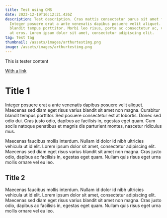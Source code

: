 ```yaml
---
title: Test using CMS
date: 2023-12-19T16:12:21.426Z
description: Test description. Cras mattis consectetur purus sit amet fermentum.
  Integer posuere erat a ante venenatis dapibus posuere velit aliquet. Curabitur
  blandit tempus porttitor. Morbi leo risus, porta ac consectetur ac, vestibulum
  at eros. Lorem ipsum dolor sit amet, consectetur adipiscing elit.
tag: Test tag
thumbnail: /assets/images/arthurtestimg.png
image: /assets/images/arthurtestimg.png
---
```

This is tester content

[With a link](www.google.com)

# Title 1

Integer posuere erat a ante venenatis dapibus posuere velit aliquet. Maecenas sed diam eget risus varius blandit sit amet non magna. Curabitur blandit tempus porttitor. Sed posuere consectetur est at lobortis. Donec sed odio dui. Cras justo odio, dapibus ac facilisis in, egestas eget quam. Cum sociis natoque penatibus et magnis dis parturient montes, nascetur ridiculus mus.

Maecenas faucibus mollis interdum. Nullam id dolor id nibh ultricies vehicula ut id elit. Lorem ipsum dolor sit amet, consectetur adipiscing elit. Maecenas sed diam eget risus varius blandit sit amet non magna. Cras justo odio, dapibus ac facilisis in, egestas eget quam. Nullam quis risus eget urna mollis ornare vel eu leo.

## Title 2

Maecenas faucibus mollis interdum. Nullam id dolor id nibh ultricies vehicula ut id elit. Lorem ipsum dolor sit amet, consectetur adipiscing elit. Maecenas sed diam eget risus varius blandit sit amet non magna. Cras justo odio, dapibus ac facilisis in, egestas eget quam. Nullam quis risus eget urna mollis ornare vel eu leo.